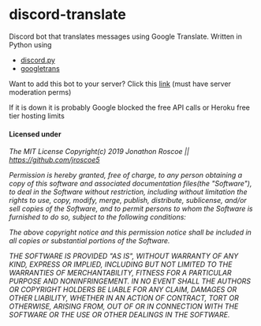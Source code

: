 # discord-translate
Discord bot that translates messages using Google Translate.
Written in Python using 
  - [discord.py](https://github.com/Rapptz/discord.py)
  - [googletrans](https://github.com/ssut/py-googletrans)

Want to add this bot to your server? Click this [link](https://discordapp.com/api/oauth2/authorize?client_id=585889985039695873&scope=bot&permissions=3168320) (must have server moderation perms)

If it is down it is probably Google blocked the free API calls or Heroku free tier hosting limits


#### Licensed under
*The MIT License
Copyright(c) 2019 Jonathon Roscoe || https://github.com/jroscoe5*

*Permission is hereby granted, free of charge, to any person obtaining a copy
of this software and associated documentation files(the "Software"), to deal
in the Software without restriction, including without limitation the rights
to use, copy, modify, merge, publish, distribute, sublicense, and/or sell
copies of the Software, and to permit persons to whom the Software is
furnished to do so, subject to the following conditions:*

*The above copyright notice and this permission notice shall be included in
all copies or substantial portions of the Software.*

*THE SOFTWARE IS PROVIDED "AS IS", WITHOUT WARRANTY OF ANY KIND, EXPRESS OR
IMPLIED, INCLUDING BUT NOT LIMITED TO THE WARRANTIES OF MERCHANTABILITY,
FITNESS FOR A PARTICULAR PURPOSE AND NONINFRINGEMENT. IN NO EVENT SHALL THE
AUTHORS OR COPYRIGHT HOLDERS BE LIABLE FOR ANY CLAIM, DAMAGES OR OTHER
LIABILITY, WHETHER IN AN ACTION OF CONTRACT, TORT OR OTHERWISE, ARISING FROM,
OUT OF OR IN CONNECTION WITH THE SOFTWARE OR THE USE OR OTHER DEALINGS IN
THE SOFTWARE.*
